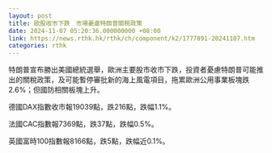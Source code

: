 ```yaml
---
layout: post
title: 歐股收市下跌　市場憂慮特朗普關稅政策
date: 2024-11-07 05:20:36.000000000 +08:00
link: https://news.rthk.hk/rthk/ch/component/k2/1777891-20241107.htm
categories: rthk
---
```


特朗普宣布勝出美國總統選舉，歐洲主要股市收市下跌，投資者憂慮特朗普可能推出的關稅政策，及可能暫停審批新的海上風電項目，拖累歐洲公用事業板塊跌2.6%；但國防相關板塊上升。

德國DAX指數收市報19039點，跌216點，跌幅1.1%。

法國CAC指數報7369點，跌37點，跌幅0.5%。

英國富時100指數報8166點，跌5點，跌幅近0.1%。
